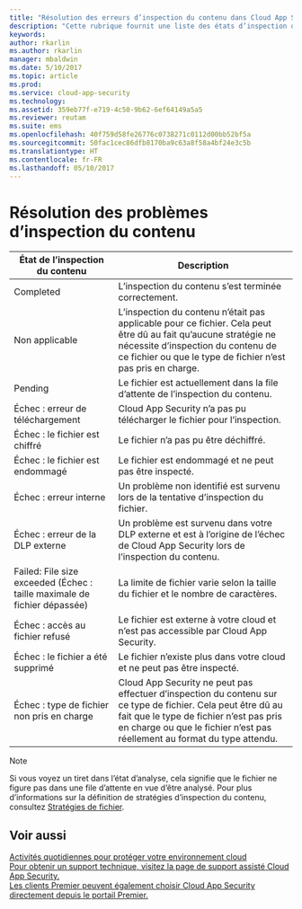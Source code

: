 ```yaml
---
title: "Résolution des erreurs d’inspection du contenu dans Cloud App Security | Microsoft Docs"
description: "Cette rubrique fournit une liste des états d’inspection du contenu et leur signification."
keywords: 
author: rkarlin
ms.author: rkarlin
manager: mbaldwin
ms.date: 5/10/2017
ms.topic: article
ms.prod: 
ms.service: cloud-app-security
ms.technology: 
ms.assetid: 359eb77f-e719-4c50-9b62-6ef64149a5a5
ms.reviewer: reutam
ms.suite: ems
ms.openlocfilehash: 40f759d58fe26776c0738271c0112d00bb52bf5a
ms.sourcegitcommit: 50fac1cec86dfb8170ba9c63a8f58a4bf24e3c5b
ms.translationtype: HT
ms.contentlocale: fr-FR
ms.lasthandoff: 05/10/2017
---
```

# <a name="troubleshooting-content-inspection"></a>Résolution des problèmes d’inspection du contenu
|État de l’inspection du contenu|Description|
|----|----|
|Completed|L’inspection du contenu s’est terminée correctement.|
|Non applicable|L’inspection du contenu n’était pas applicable pour ce fichier. Cela peut être dû au fait qu’aucune stratégie ne nécessite d’inspection du contenu de ce fichier ou que le type de fichier n’est pas pris en charge.|
|Pending|Le fichier est actuellement dans la file d’attente de l’inspection du contenu.|
|Échec : erreur de téléchargement|Cloud App Security n’a pas pu télécharger le fichier pour l’inspection.|
|Échec : le fichier est chiffré|Le fichier n’a pas pu être déchiffré.|
|Échec : le fichier est endommagé|Le fichier est endommagé et ne peut pas être inspecté.|
|Échec : erreur interne|Un problème non identifié est survenu lors de la tentative d’inspection du fichier.|
|Échec : erreur de la DLP externe|Un problème est survenu dans votre DLP externe et est à l’origine de l’échec de Cloud App Security lors de l’inspection du contenu.|
|Failed: File size exceeded (Échec : taille maximale de fichier dépassée)|La limite de fichier varie selon la taille du fichier et le nombre de caractères.|
|Échec : accès au fichier refusé|Le fichier est externe à votre cloud et n’est pas accessible par Cloud App Security.|
|Échec : le fichier a été supprimé|Le fichier n’existe plus dans votre cloud et ne peut pas être inspecté.|
|Échec : type de fichier non pris en charge|Cloud App Security ne peut pas effectuer d’inspection du contenu sur ce type de fichier. Cela peut être dû au fait que le type de fichier n’est pas pris en charge ou que le fichier n’est pas réellement au format du type attendu.|

> [!NOTE]
> Si vous voyez un tiret dans l’état d’analyse, cela signifie que le fichier ne figure pas dans une file d’attente en vue d’être analysé. Pour plus d’informations sur la définition de stratégies d’inspection du contenu, consultez [Stratégies de fichier](data-protection-policies.md).

## <a name="see-also"></a>Voir aussi  
[Activités quotidiennes pour protéger votre environnement cloud](daily-activities-to-protect-your-cloud-environment.md)   
[Pour obtenir un support technique, visitez la page de support assisté Cloud App Security.](http://support.microsoft.com/oas/default.aspx?prid=16031)   
[Les clients Premier peuvent également choisir Cloud App Security directement depuis le portail Premier.](https://premier.microsoft.com/)  
  
  